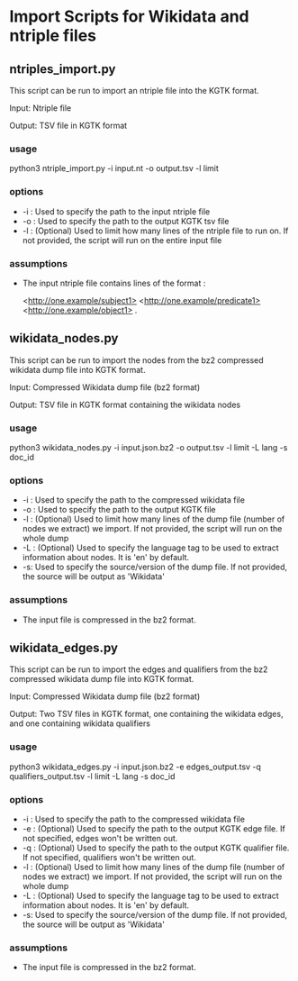 # Import Scripts for Wikidata and ntriple files

## ntriples_import.py
This script can be run to import an ntriple file into the KGTK format. 

Input: Ntriple file

Output: TSV file in KGTK format

### usage
python3 ntriple_import.py -i input.nt -o output.tsv -l limit

### options
* -i : Used to specify the path to the input ntriple file
* -o : Used to specify the path to the output KGTK tsv file
* -l : (Optional) Used to limit how many lines of the ntriple file to run on. If not provided, the script will run on the entire input file

### assumptions
* The input ntriple file contains lines of the format :
  
  \<http://one.example/subject1> \<http://one.example/predicate1> \<http://one.example/object1> .

## wikidata_nodes.py
This script can be run to import the nodes from the bz2 compressed wikidata dump file into KGTK format. 

Input: Compressed Wikidata dump file (bz2 format)

Output: TSV file in KGTK format containing the wikidata nodes

### usage
python3 wikidata_nodes.py -i input.json.bz2 -o output.tsv -l limit -L lang -s doc_id

### options
* -i : Used to specify the path to the compressed wikidata file
* -o : Used to specify the path to the output KGTK file
* -l : (Optional) Used to limit how many lines of the dump file (number of nodes we extract) we import. If not provided, the script will run on the whole dump
* -L : (Optional) Used to specify the language tag to be used to extract information about nodes. It is 'en' by default.
* -s: Used to specify the source/version of the dump file. If not provided, the source will be output as 'Wikidata'

### assumptions
* The input file is compressed in the bz2 format.


## wikidata_edges.py
This script can be run to import the edges and qualifiers from the bz2 compressed wikidata dump file into KGTK format. 

Input: Compressed Wikidata dump file (bz2 format)

Output: Two TSV files in KGTK format, one containing the wikidata edges, and one containing wikidata qualifiers

### usage
python3 wikidata_edges.py -i input.json.bz2 -e edges_output.tsv -q qualifiers_output.tsv -l limit -L lang -s doc_id

### options
* -i : Used to specify the path to the compressed wikidata file
* -e : (Optional) Used to specify the path to the output KGTK edge file. If not specified, edges won't be written out. 
* -q : (Optional) Used to specify the path to the output KGTK qualifier file. If not specified, qualifiers won't be written out.
* -l : (Optional) Used to limit how many lines of the dump file (number of nodes we extract) we import. If not provided, the script will run on the whole dump
* -L : (Optional) Used to specify the language tag to be used to extract information about nodes. It is 'en' by default.
* -s: Used to specify the source/version of the dump file. If not provided, the source will be output as 'Wikidata'

### assumptions
* The input file is compressed in the bz2 format.
